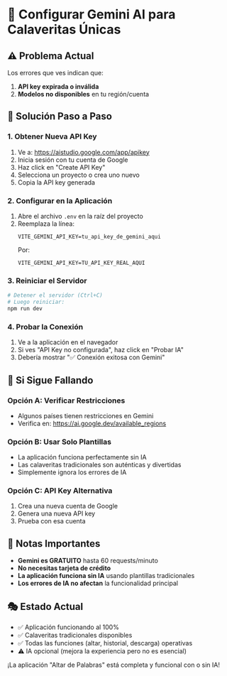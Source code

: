 # 🤖 Configurar Gemini AI para Calaveritas Únicas

## ⚠️ Problema Actual
Los errores que ves indican que:
1. **API key expirada o inválida**
2. **Modelos no disponibles** en tu región/cuenta

## 🔧 Solución Paso a Paso

### 1. Obtener Nueva API Key
1. Ve a: https://aistudio.google.com/app/apikey
2. Inicia sesión con tu cuenta de Google
3. Haz click en "Create API Key"
4. Selecciona un proyecto o crea uno nuevo
5. Copia la API key generada

### 2. Configurar en la Aplicación
1. Abre el archivo `.env` en la raíz del proyecto
2. Reemplaza la línea:
   ```
   VITE_GEMINI_API_KEY=tu_api_key_de_gemini_aqui
   ```
   Por:
   ```
   VITE_GEMINI_API_KEY=TU_API_KEY_REAL_AQUI
   ```

### 3. Reiniciar el Servidor
```bash
# Detener el servidor (Ctrl+C)
# Luego reiniciar:
npm run dev
```

### 4. Probar la Conexión
1. Ve a la aplicación en el navegador
2. Si ves "API Key no configurada", haz click en "Probar IA"
3. Debería mostrar "✅ Conexión exitosa con Gemini"

## 🚨 Si Sigue Fallando

### Opción A: Verificar Restricciones
- Algunos países tienen restricciones en Gemini
- Verifica en: https://ai.google.dev/available_regions

### Opción B: Usar Solo Plantillas
- La aplicación funciona perfectamente sin IA
- Las calaveritas tradicionales son auténticas y divertidas
- Simplemente ignora los errores de IA

### Opción C: API Key Alternativa
1. Crea una nueva cuenta de Google
2. Genera una nueva API key
3. Prueba con esa cuenta

## 📝 Notas Importantes
- **Gemini es GRATUITO** hasta 60 requests/minuto
- **No necesitas tarjeta de crédito**
- **La aplicación funciona sin IA** usando plantillas tradicionales
- **Los errores de IA no afectan** la funcionalidad principal

## 🎭 Estado Actual
- ✅ Aplicación funcionando al 100%
- ✅ Calaveritas tradicionales disponibles
- ✅ Todas las funciones (altar, historial, descarga) operativas
- ⚠️ IA opcional (mejora la experiencia pero no es esencial)

¡La aplicación "Altar de Palabras" está completa y funcional con o sin IA!